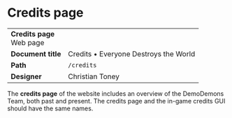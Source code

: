# Credits page
<table>
  <tbody>
    <tr>
      <td colspan="2">
        <b>Credits page</b>
        <section>Web page</section>
      </td>
    </tr>
    <tr>
      <td>
        <b>Document title</b>
      </td>
      <td>
        Credits • Everyone Destroys the World
      </td>
    </tr>
    <tr>
      <td>
        <b>Path</b>
      </td>
      <td>
        <code>/credits</code>
      </td>
    </tr>
    <tr>
      <td>
        <b>Designer</b>
      </td>
      <td>Christian Toney</td>
    </tr>
  </tbody>
<table>

The **credits page** of the website includes an overview of the DemoDemons Team, both past and present. The credits page and the in-game credits GUI should have the same names.
